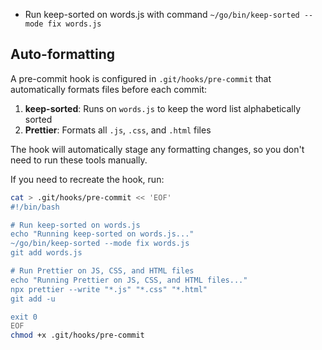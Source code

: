 - Run keep-sorted on words.js with command `~/go/bin/keep-sorted --mode fix words.js`

## Auto-formatting

A pre-commit hook is configured in `.git/hooks/pre-commit` that automatically formats files before each commit:

1. **keep-sorted**: Runs on `words.js` to keep the word list alphabetically sorted
2. **Prettier**: Formats all `.js`, `.css`, and `.html` files

The hook will automatically stage any formatting changes, so you don't need to run these tools manually.

If you need to recreate the hook, run:
```bash
cat > .git/hooks/pre-commit << 'EOF'
#!/bin/bash

# Run keep-sorted on words.js
echo "Running keep-sorted on words.js..."
~/go/bin/keep-sorted --mode fix words.js
git add words.js

# Run Prettier on JS, CSS, and HTML files
echo "Running Prettier on JS, CSS, and HTML files..."
npx prettier --write "*.js" "*.css" "*.html"
git add -u

exit 0
EOF
chmod +x .git/hooks/pre-commit
```